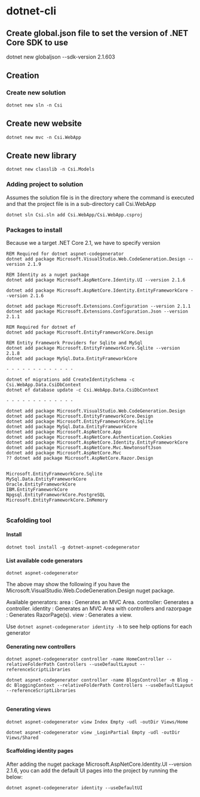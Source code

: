 # dotnet-cli

## Create global.json file to set the version of .NET Core SDK to use

dotnet new globaljson --sdk-version 2.1.603

## Creation


### Create new solution

```
dotnet new sln -n Csi
```

## Create new website

```
dotnet new mvc -n Csi.WebApp
```

## Create new library

```
dotnet new classlib -n Csi.Models
```


### Adding project to solution

Assumes the solution file is in the directory where the command is executed and
that the project file is in a sub-directory call Csi.WebApp

```
dotnet sln Csi.sln add Csi.WebApp/Csi.WebApp.csproj
```

### Packages to install

Because we a target .NET Core 2.1, we have to specify version

```
REM Required for dotnet aspnet-codegenerator
dotnet add package Microsoft.VisualStudio.Web.CodeGeneration.Design --version 2.1.9

REM Identity as a nuget package
dotnet add package Microsoft.AspNetCore.Identity.UI --version 2.1.6

dotnet add package Microsoft.AspNetCore.Identity.EntityFrameworkCore --version 2.1.6

dotnet add package Microsoft.Extensions.Configuration --version 2.1.1
dotnet add package Microsoft.Extensions.Configuration.Json --version 2.1.1

REM Required for dotnet ef
dotnet add package Microsoft.EntityFrameworkCore.Design

REM Entity Framework Providers for Sqlite and MySql
dotnet add package Microsoft.EntityFrameworkCore.Sqlite --version 2.1.8
dotnet add package MySql.Data.EntityFrameworkCore 

- - - - - - - - - - - - -

dotnet ef migrations add CreateIdentitySchema -c Csi.WebApp.Data.CsiDbContext
dotnet ef database update -c Csi.WebApp.Data.CsiDbContext

- - - - - - - - - - - - -

dotnet add package Microsoft.VisualStudio.Web.CodeGeneration.Design
dotnet add package Microsoft.EntityFrameworkCore.Design
dotnet add package Microsoft.EntityFrameworkCore.Sqlite
dotnet add package MySql.Data.EntityFrameworkCore
dotnet add package Microsoft.AspNetCore.App
dotnet add package Microsoft.AspNetCore.Authentication.Cookies 
dotnet add package Microsoft.AspNetCore.Identity.EntityFrameworkCore
dotnet add package Microsoft.AspNetCore.Mvc.NewtonsoftJson
dotnet add package Microsoft.AspNetCore.Mvc
?? dotnet add package Microsoft.AspNetCore.Razor.Design


Microsoft.EntityFrameworkCore.Sqlite
MySql.Data.EntityFrameworkCore
Oracle.EntityFrameworkCore
IBM.EntityFrameworkCore
Npgsql.EntityFrameworkCore.PostgreSQL
Microsoft.EntityFrameworkCore.InMemory


```


### Scafolding tool


#### Install 

```
dotnet tool install -g dotnet-aspnet-codegenerator
```

#### List available code generators

```
dotnet aspnet-codegenerator
```

The above may show the following if you have the Microsoft.VisualStudio.Web.CodeGeneration.Design nuget package.

Available generators:
  area      : Generates an MVC Area.
  controller: Generates a controller.
  identity  : Generates an MVC Area with controllers and
  razorpage : Generates RazorPage(s).
  view      : Generates a view.

Use `dotnet aspnet-codegenerator identity -h` to see help options for each generator


#### Generating new controllers

```
dotnet aspnet-codegenerator controller -name HomeController --relativeFolderPath Controllers --useDefaultLayout --referenceScriptLibraries

dotnet aspnet-codegenerator controller -name BlogsController -m Blog -dc BloggingContext --relativeFolderPath Controllers --useDefaultLayout --referenceScriptLibraries


```

#### Generating views

```
dotnet aspnet-codegenerator view Index Empty -udl -outDir Views/Home

dotnet aspnet-codegenerator view _LoginPartial Empty -udl -outDir Views/Shared
```

#### Scaffolding identity pages

After adding the nuget package Microsoft.AspNetCore.Identity.UI --version 2.1.6,
you can add the default UI pages into the project by running the below:

```
dotnet aspnet-codegenerator identity --useDefaultUI
```


